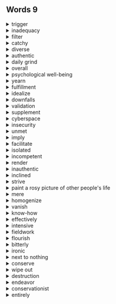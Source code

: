 ## Words 9

<details>
    <summary>trigger</summary>
    v.触发，引起
</details>

<details>
    <summary>inadequacy</summary>
    n.不够好，不胜任，不足感
</details>

<details>
    <summary>filter</summary>
    v.过滤
</details>

<details>
    <summary>catchy</summary>
    adj.吸引眼球的
</details>

<details>
    <summary>diverse</summary>
    adj.形形色色的，不同的
</details>

<details>
    <summary>authentic</summary>
    adj.真正的，真实的
</details>

<details>
    <summary>daily grind</summary>
    日常劳作
</details>

<details>
    <summary>overall</summary>
    adj.总体上的
</details>

<details>
    <summary>psychological well-being</summary>
    心理健康
</details>

<details>
    <summary>yearn</summary>
    v.渴望，向往
</details>

<details>
    <summary>fulfillment</summary>
    n.满足感
</details>

<details>
    <summary>idealize</summary>
    v.理想化
</details>

<details>
    <summary>downfalls</summary>
    n.堕落，衰败
</details>

<details>
    <summary>validation</summary>
    n.认同，认可
</details>

<details>
    <summary>supplement</summary>
    n.补充
</details>

<details>
    <summary>cyberspace</summary>
    n.网络空间
</details>

<details>
    <summary>insecurity</summary>
    n.不安全，无把握
</details>

<details>
    <summary>unmet</summary>
    adj.未应付的
</details>

<details>
    <summary>imply</summary>
    v.含有……的意思，暗示
</details>

<details>
    <summary>facilitate</summary>
    v.促进
</details>

<details>
    <summary>isolated</summary>
    adj.孤立的
</details>

<details>
    <summary>incompetent</summary>
    adj.无能为力的 <br>
    competent	adj.有能力胜任的
</details>

<details>
    <summary>render</summary>
    v.致使
</details>

<details>
    <summary>inauthentic</summary>
    adj.不真实的
</details>

<details>
    <summary>inclined</summary>
    v.倾向于	adj.倾斜的
</details>

<details>
    <summary>strive</summary>
    v.争求
</details>

<details>
    <summary>paint a rosy picture of other people's life</summary>
    美化他人的生活
</details>

<details>
    <summary>mere</summary>
    adj.仅仅，只不过
</details>

<details>
    <summary>homogenize</summary>
    v.使同质化
</details>

<details>
    <summary>vanish</summary>
    v.消失
</details>

<details>
    <summary>know-how</summary>
    n.专门知识，使用技能
</details>

<details>
    <summary>effectively</summary>
    adv.实际上，事实上
</details>

<details>
    <summary>intensive</summary>
    adj.加强的，密集的
</details>

<details>
    <summary>fieldwork</summary>
    n.实地考察，野外考察
</details>

<details>
    <summary>flourish</summary>
    n.繁荣，昌盛
</details>

<details>
    <summary>bitterly</summary>
    adv.及其，非常
</details>

<details>
    <summary>ironic</summary>
    adj.讽刺的，具有讽刺意味的
</details>

<details>
    <summary>next to nothing</summary>
    几乎没有
</details>

<details>
    <summary>conserve</summary>
    v.保护
</details>

<details>
    <summary>wipe out</summary>
    彻底消灭的，全部摧毁
</details>

<details>
    <summary>destruction</summary>
    n.破坏，毁灭
</details>

<details>
    <summary>endeavor</summary>
    v.努力，尽力
</details>

<details>
    <summary>conservationist</summary>
    n.保护工作者
</details>

<details>
    <summary>entirely</summary>
    adv.完全地，彻底地
</details>

